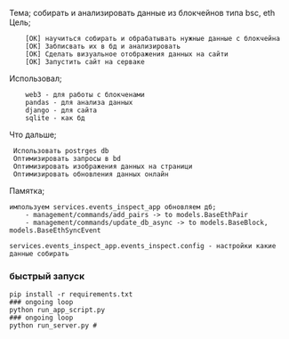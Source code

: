 
Тема; собирать и анализировать данные из блокчейнов типа bsc, eth
Цель;
``` 
    [OK] научиться собирать и обрабатывать нужные данные с блокчейна
    [OK] Забписвать их в бд и анализировать
    [OK] Сделать визуальное отображения данных на сайти
    [OK] Запустить сайт на серваке
```
Использовал;
```
    web3 - для работы с блокченами
    pandas - для анализа данных
    django - для сайта
    sqlite - как бд
```
Что дальше;
```
 Использовать postrges db
 Оптимизировать запросы в bd
 Оптимизировать изображения данных на страници
 Оптимизировать обновления данных онлайн

```


Памятка;
```
импользуем services.events_inspect_app обновляем дб;
    - management/commands/add_pairs -> to models.BaseEthPair
    - management/commands/update_db_async -> to models.BaseBlock, models.BaseEthSyncEvent

services.events_inspect_app.events_inspect.config - настройки какие данные собирать
```

  ### быстрый запуск
  ```
  pip install -r requirements.txt
  ### ongoing loop
  python run_app_script.py
  ### ongoing loop
  python run_server.py #
  ```


 